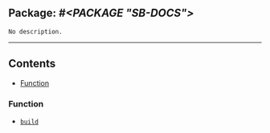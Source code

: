 ## Package: ***#<PACKAGE "SB-DOCS">***
```
No description.
```
---
## Contents
- [Function](#function)


### Function
- [`build`](function/build.md)
